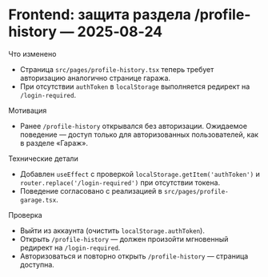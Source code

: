 # Frontend: защита раздела /profile-history — 2025‑08‑24

Что изменено
- Страница `src/pages/profile-history.tsx` теперь требует авторизацию аналогично странице гаража.
- При отсутствии `authToken` в `localStorage` выполняется редирект на `/login-required`.

Мотивация
- Ранее `/profile-history` открывался без авторизации. Ожидаемое поведение — доступ только для авторизованных пользователей, как в разделе «Гараж».

Технические детали
- Добавлен `useEffect` с проверкой `localStorage.getItem('authToken')` и `router.replace('/login-required')` при отсутствии токена.
- Поведение согласовано с реализацией в `src/pages/profile-garage.tsx`.

Проверка
- Выйти из аккаунта (очистить `localStorage.authToken`).
- Открыть `/profile-history` — должен произойти мгновенный редирект на `/login-required`.
- Авторизоваться и повторно открыть `/profile-history` — страница доступна.
